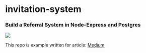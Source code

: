 # invitation-system

<h3>Build a Referral System in Node-Express and Postgres</h3>
<img src="https://cdn-images-1.medium.com/max/2000/1*mnC2KfSvmfp3Nw3Tfz7mYA.png" />
<p> This repo is example written for article: 
  <a href="https://itnext.io/build-a-referral-system-in-node-express-and-postgres-da56fa4913d4"> Medium</a>
